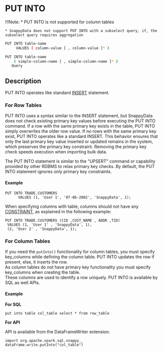 # PUT INTO

!!!Note:
	* PUT INTO is not supported for column tables
		
	* SnappyData does not support PUT INTO with a subselect query, if, the subselect query requires aggregation

``` bash
PUT INTO table-name
     VALUES ( column-value [ , column-value ]* ) 
```

``` bash
PUT INTO table-name
    ( simple-column-name [ , simple-column-name ]* )
   Query
```
## Description

PUT INTO operates like standard [INSERT](insert.md) statement.

###	For Row Tables

PUT INTO uses a syntax similar to the INSERT statement, but SnappyData does not check existing primary key values before executing the PUT INTO command. If a row with the same primary key exists in the table, PUT INTO simply overwrites the older row value. If no rows with the same primary key exist, PUT INTO operates like a standard INSERT. This behavior ensures that only the last primary key value inserted or updated remains in the system, which preserves the primary key constraint. Removing the primary key check speeds execution when importing bulk data.

The PUT INTO statement is similar to the "UPSERT" command or capability provided by other RDBMS to relax primary key checks. By default, the PUT INTO statement ignores only primary key constraints. <!--All other column constraints (unique, check, and foreign key) are honored unless you explicitly set the [skip-constraint-checks](../../reference/configuration_parameters/skip-constraint-checks.md) connection property.-->

#### Example

```pre
PUT INTO TRADE.CUSTOMERS
      VALUES (1, 'User 1', '07-06-2002', 'SnappyData', 1);
```

When specifying columns with table, columns should not have any [CONSTRAINT](create-table.md#constraint), as explained in the following example:

```pre
PUT INTO TRADE.CUSTOMERS (CID ,CUST_NAME , ADDR ,TID)
 VALUES (1, 'User 1' , 'SnappyData', 1),
 (2, 'User 2' , 'SnappyData', 1);
```


###	For Column Tables

If you need the `putInto()` functionality for column tables, you must specify key_columns while defining the column table.
PUT INTO updates the row if present, else, it inserts the row. </br>
As column tables do not have primary key functionality you must specify key_columns when creating the table.</br>
These columns are used to identify a row uniquely. PUT INTO is available by SQL as well APIs.


#### Example

**For SQL**

```
put into table col_table select * from row_table
```

**For API**

API is available from the DataFrameWriter extension.

```
import org.apache.spark.sql.snappy._
dataFrame.write.putInto("col_table")
```